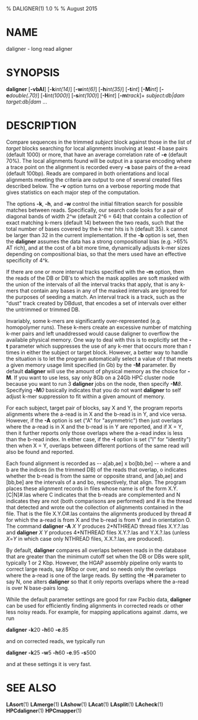 % DALIGNER(1) 1.0
%
% August 2015

# NAME

daligner - long read aligner

# SYNOPSIS

**daligner**
[**-vbAI**]
[**-k***int(14)*] [**-w***int(6)*] [**-h***int(35)*]
[**-t***int*] [**-M***int*]
[**-e***double(.70)*] [**-l***int(1000)*] [**-s***int(100)*] [**-H***int*]
[**-m***track*]+ *subject:db|dam* *target:db|dam* ...

# DESCRIPTION
Compare sequences in the trimmed *subject* block against those in the list of
*target* blocks searching for local alignments involving at least **-l** base
pairs (default 1000) or more, that have an average correlation rate of **-e**
(default 70%). The local alignments found will be output in a sparse encoding
where a trace point on the alignment is recorded every **-s** base pairs of
the a-read (default 100bp). Reads are compared in both orientations and local
alignments meeting the criteria are output to one of several created files
described below. The **-v** option turns on a verbose reporting mode that gives
statistics on each major step of the computation.

The options **-k**, **-h**, and **-w** control the initial filtration search
for possible matches between reads. Specifically, our search code looks for a
pair of diagonal bands of width 2^w (default 2^6 = 64) that contain a
collection of exact matching k-mers (default 14) between the two reads,
such that the total number of bases covered by the k-mer hits is h
(default 35). k cannot be larger than 32 in the current implementation.
If the **-b** option is set, then the **daligner** assumes the data has a
strong compositional bias (e.g. >65% AT rich), and at the cost of a bit more
time, dynamically adjusts k-mer sizes depending on compositional bias, so that
the mers used have an effective specificity of 4^k.

If there are one or more interval tracks specified with the **-m** option, then
the reads of the DB or DB's to which the mask applies are soft masked with
the union of the intervals of all the interval tracks that apply, that is any
k-mers that contain any bases in any of the masked intervals are ignored for
the purposes of seeding a match. An interval track is a track, such as the
"dust" track created by DBdust, that encodes a set of intervals over either
the untrimmed or trimmed DB.

Invariably, some k-mers are significantly over-represented (e.g. homopolymer
runs). These k-mers create an excessive number of matching k-mer pairs and
left unaddressed would cause daligner to overflow the available physical
memory.  One way to deal with this is to explicitly set the **-t** parameter
which suppresses the use of any k-mer that occurs more than *t* times in either
the subject or target block.  However, a better way to handle the situation is
to let the program automatically select a value of *t* that meets a given
memory usage limit specified (in Gb) by the **-M** parameter. By default
**daligner** will use the amount of physical memory as the choice for **-M**.
If you want to use less, say only 8Gb on a 24Gb HPC cluster node because you
want to run 3 **daligner** jobs on the node, then specify **-M***8*.
Specifying **-M***0* basically indicates that you do not want **daligner** to
self adjust k-mer suppression to fit within a given amount of memory.  

For each subject, target pair of blocks, say X and Y, the program reports
alignments where the a-read is in X and the b-read is in Y, and vice versa.
However, if the **-A** option is set ("A" for "asymmetric") then just overlaps
where the a-read is in X and the b-read is in Y are reported, and if X = Y,
then it further reports only those overlaps where the a-read index is less than the b-read index.  In either case, if the **-I** option is set
("I" for "identity") then when X = Y, overlaps between different
portions of the same read will also be found and reported.  

Each found alignment is recorded as -- a[ab,ae] x bo[bb,be] -- where a and b
are the indices (in the trimmed DB) of the reads that overlap, o indicates
whether the b-read is from the same or opposite strand, and [ab,ae] and
[bb,be] are the intervals of a and bo, respectively, that align. The program
places these alignment records in files whose name is of the form
X.Y.[C|N]#.las where C indicates that the b-reads are complemented and N
indicates they are not (both comparisons are performed) and # is
the thread that detected and wrote out the collection of alignments contained
in the file. That is the file X.Y.O#.las contains the alignments produced by
thread # for which the a-read is from X and the b-read is from Y and in
orientation O. The command
**daligner -A** *X* *Y* produces 2\*NTHREAD thread files X.Y.?.las and
**daligner** *X* *Y* produces 4\*NTHREAD files X.Y.?.las and Y.X.?.las
(unless *X*=*Y* in which case only NTHREAD files, X.X.?.las, are produced).

By default, **daligner** compares all overlaps between reads in the database
that are greater than the minimum cutoff set when the DB or DBs were split,
typically 1 or 2 Kbp. However, the HGAP assembly pipeline only wants to
correct large reads, say 8Kbp or over, and so needs only the overlaps where
the a-read is one of the large reads. By setting the **-H** parameter to say N,
one alters **daligner** so that it only reports overlaps where the a-read is
over N base-pairs long.

While the default parameter settings are good for raw Pacbio data, **daligner**
can be used for efficiently finding alignments in corrected reads or other
less noisy reads. For example, for mapping applications against .dams, we run

**daligner** **-k**20 **-h**60 **-e**.85

and on corrected reads, we typically run

**daligner** **-k**25 **-w**5 **-h**60 **-e**.95 **-s**500

and at these settings it is very fast.

# SEE ALSO

**LAsort**(1)
**LAmerge**(1)
**LAshow**(1)
**LAcat**(1)
**LAsplit**(1)
**LAcheck**(1)
**HPCdaligner**(1)
**HPCmapper**(1)
